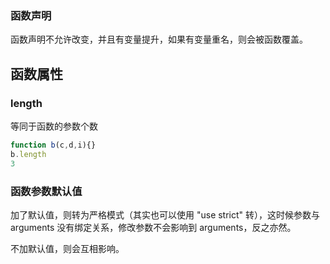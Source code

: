 ### 函数声明
函数声明不允许改变，并且有变量提升，如果有变量重名，则会被函数覆盖。

## 函数属性

### length
等同于函数的参数个数
```js
function b(c,d,i){}
b.length
3
```

### 函数参数默认值
加了默认值，则转为严格模式（其实也可以使用 "use strict" 转），这时候参数与 arguments 没有绑定关系，修改参数不会影响到 arguments，反之亦然。

不加默认值，则会互相影响。
